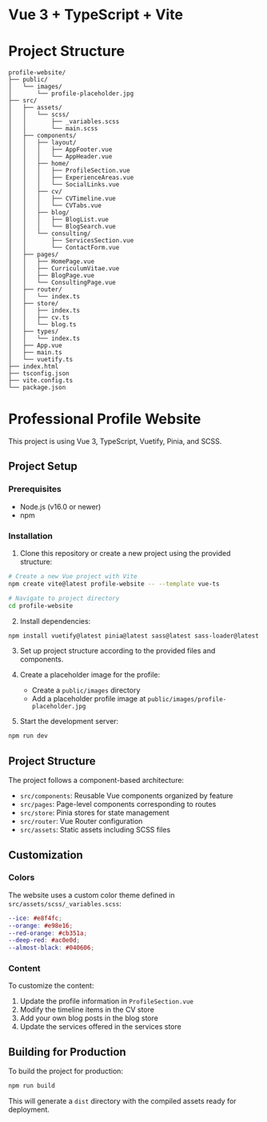 # Vue 3 + TypeScript + Vite

# Project Structure

```
profile-website/
├── public/
│   └── images/
│       └── profile-placeholder.jpg
├── src/
│   ├── assets/
│   │   └── scss/
│   │       ├── _variables.scss
│   │       └── main.scss
│   ├── components/
│   │   ├── layout/
│   │   │   ├── AppFooter.vue
│   │   │   └── AppHeader.vue
│   │   ├── home/
│   │   │   ├── ProfileSection.vue
│   │   │   ├── ExperienceAreas.vue
│   │   │   └── SocialLinks.vue
│   │   ├── cv/
│   │   │   ├── CVTimeline.vue
│   │   │   └── CVTabs.vue
│   │   ├── blog/
│   │   │   ├── BlogList.vue
│   │   │   └── BlogSearch.vue
│   │   └── consulting/
│   │       ├── ServicesSection.vue
│   │       └── ContactForm.vue
│   ├── pages/
│   │   ├── HomePage.vue
│   │   ├── CurriculumVitae.vue
│   │   ├── BlogPage.vue
│   │   └── ConsultingPage.vue
│   ├── router/
│   │   └── index.ts
│   ├── store/
│   │   ├── index.ts
│   │   ├── cv.ts
│   │   └── blog.ts
│   ├── types/
│   │   └── index.ts
│   ├── App.vue
│   ├── main.ts
│   └── vuetify.ts
├── index.html
├── tsconfig.json
├── vite.config.ts
└── package.json
```

# Professional Profile Website

This project is using Vue 3, TypeScript, Vuetify, Pinia, and SCSS.

## Project Setup

### Prerequisites

- Node.js (v16.0 or newer)
- npm

### Installation

1. Clone this repository or create a new project using the provided structure:

```bash
# Create a new Vue project with Vite
npm create vite@latest profile-website -- --template vue-ts

# Navigate to project directory
cd profile-website
```

2. Install dependencies:

```bash
npm install vuetify@latest pinia@latest sass@latest sass-loader@latest vue-router@latest @mdi/font@latest
```

3. Set up project structure according to the provided files and components.

4. Create a placeholder image for the profile:

   - Create a `public/images` directory
   - Add a placeholder profile image at `public/images/profile-placeholder.jpg`

5. Start the development server:

```bash
npm run dev
```

## Project Structure

The project follows a component-based architecture:

- `src/components`: Reusable Vue components organized by feature
- `src/pages`: Page-level components corresponding to routes
- `src/store`: Pinia stores for state management
- `src/router`: Vue Router configuration
- `src/assets`: Static assets including SCSS files

## Customization

### Colors

The website uses a custom color theme defined in `src/assets/scss/_variables.scss`:

```scss
--ice: #e8f4fc;
--orange: #e98e16;
--red-orange: #cb351a;
--deep-red: #ac0e0d;
--almost-black: #040606;
```

### Content

To customize the content:

1. Update the profile information in `ProfileSection.vue`
2. Modify the timeline items in the CV store
3. Add your own blog posts in the blog store
4. Update the services offered in the services store

## Building for Production

To build the project for production:

```bash
npm run build
```

This will generate a `dist` directory with the compiled assets ready for deployment.
